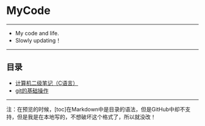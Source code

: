 # MyCode
---
- My code and life.
- Slowly updating！
---
## 目录
- [计算机二级笔记（C语言）](https://github.com/330079598/MyCode/blob/master/%E8%AE%A1%E7%AE%97%E6%9C%BA%E4%BA%8C%E7%BA%A7%E7%AC%94%E8%AE%B0/%E8%AE%A1%E7%AE%97%E6%9C%BA%E5%8F%8A%E4%BA%8C%E7%BA%A7.md)
- [git的基础操作](https://github.com/330079598/MyCode/blob/master/Git%E7%9A%84%E5%9F%BA%E7%A1%80%E6%93%8D%E4%BD%9C/Git%E5%9F%BA%E7%A1%80%E6%93%8D%E4%BD%9C.md)
---
注：在预览的时候，[toc]在Markdown中是目录的语法，但是GitHub中却不支持，但是我是在本地写的，不想破坏这个格式了，所以就没改！

